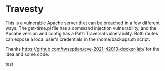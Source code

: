 # Travesty
This is a vulnerable Apache server that can be breached in a few different ways. The get-time.pl file has a command injection vulnerability, and the Apcahe version and config has a Path Traversal vulnerability. Both routes can expose a local user's credentials in the /home/backups.sh script.

Thanks https://github.com/twseptian/cve-2021-42013-docker-lab/ for the idea and some code.

test